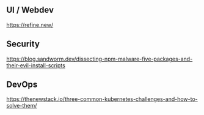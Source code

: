 ## UI / Webdev
https://refine.new/

## Security
https://blog.sandworm.dev/dissecting-npm-malware-five-packages-and-their-evil-install-scripts

## DevOps
https://thenewstack.io/three-common-kubernetes-challenges-and-how-to-solve-them/
